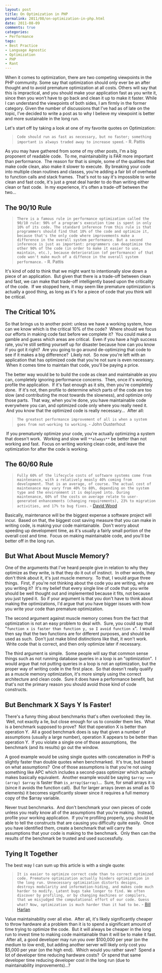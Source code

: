 ```yaml
---
layout: post
title: On Optimization in PHP
permalink: 2011/08/on-optimization-in-php.html
date: 2011-08-09
comments: true
categories:
- Performance
tags:
- Best Practice
- Language Agnostic
- Optimization
- PHP
- Rant
---
```


When it comes to optimization, there are two competing viewpoints in the PHP community.  Some say that optimization should only ever be an after thought and to avoid premature optimization at all costs.  Others will say that this is impractical, and you should make your application fast as you write it, since then you won’t have to go back and clean it up to make it faster.  While I can understand the viewpoints of both sides, I am firmly in the former category. Given the number of discussions that I’ve had as of late on the topic, I’ve decided to write a post as to why I believe my viewpoint is better and more sustainable in the long run.

<!--more-->
Let's start off by taking a look at one of my favorite quotes on Optimization:
> `Code should run as fast as necessary, but no faster; something important is always traded away to increase speed`. - R. Pattis

As you may have gathered from some of my other posts, I'm a big proponent of readable code.  To me, maintainability is FAR more important than performance.  The reason for that is simple, some of the qualities that make code clean, also make it slower to execute.  By breaking your code into multiple clean routines and classes, you're adding a fair bit of overhead to function calls and stack frames.  That's not to say it's impossible to write clean and fast code, it's just a great deal harder to do than writing either clean or fast code.  In my experience, it's often a trade-off between the two...

## The 90/10 Rule

> `There is a famous rule in performance optimization called the 90/10 rule: 90% of a program's execution time is spent in only 10% of its code. The standard inference from this rule is that programmers should find that 10% of the code and optimize it, because that's the only code where improvements make a difference in the overall system performance. But a second inference is just as important: programmers can deoptimize the other 90% of the code (in order to make it easier to use, maintain, etc.), because deterioration (of performance) of that code won't make much of a diffence in the overall system performance.` - R. Pattis

It's kind of odd to think that we might want to intentionally slow down a piece of an application.  But given that there is a trade-off between clean and fast, we can make that trade-off intelligently based upon the criticality of the code.  If we stopped here, it may seem like premature optimization is actually a good thing, as long as it's for a piece of code that you think will be critical.

## The Critical 10%



So that brings us to another point: unless we have a working system, how can we know which is the critical 10% of the code?  Where should we focus our efforts in making code fast before we complete it?  You could make a gamble and guess which areas are critical.  Even if you have a high success rate, you're still setting yourself up for disaster because how can you know if you got it right?  Are you going to go around de-optimizing that code to see if it makes a big difference?  Likely not.  So now you're left with an application that has optimized code that you're not sure is even necessary.  When it comes time to maintain that code, you'll be paying a price.


The better way would be to build the code as clean and maintainable as you can, completely ignoring performance concerns.  Then, once it's working, profile the application.  If it's fast enough as it sits, then you're completely done.  If it's not, then profile to determine which parts of the code are too slow (and contributing the most towards the slowness), and optimize only those parts.  That way, when you're done, you have maintainable code everywhere you can, and optimized code only where you really need it.  And you know that the optimized code is really necessary...  After all:

> `The greatest performance improvement of all is when a system goes from not-working to working`. - John Ousterhout

 If you prematurely optimize your code, you're actually optimizing a system that doesn't work.  Working and slow will `**always**` be better than not working and fast.  Focus on writing working clean code, and leave the optimization for after the code is working.


## The 60/60 Rule

> `Fully 60% of the lifecycle costs of software systems come from maintenance, with a relatively measly 40% coming from development. That is an average, of course. The actual cost of maintenance may vary from 40% to 80%, depending on the system type and the environment it is deployed into. During maintenance, 60% of the costs on average relate to user-generated enhancements (changing requirements), 23% to migration activities, and 17% to bug fixes.` - [David Wood](http://programmer.97things.oreilly.com/wiki/index.php/The_60/60_Rule)

Basically, maintenance will be the biggest expense a software project will incur.  Based on that, the biggest cost saving measure that you can make in writing code, is making your code maintainable.  Don't worry about speeding up development time, as it's usually a fairly small portion of the overall cost and time.  Focus on making maintainable code, and you'll be better off in the long run.

## But What About Muscle Memory?



One of the arguments that I've heard people give in relation to why they optimize as they write, is that they do it out of instinct.  In other words, they don't think about it, it's just muscle memory.  To that, I would argue three things.  First, if you're not thinking about the code you are writing, why are you writing it?  It's my belief that every single line of code that you write should be well thought out and implemented because it fits, not because you just typed it.  So if your argument is that you don't have to think about making the optimizations, I'd argue that you have bigger issues with how you write your code than premature optimization.


The second argument against muscle memory comes from the fact that optimization is not an easy problem to deal with.  Sure, you could say that "`function x is faster than function y, so I avoid function x`".  I would then say that the two functions are for different purposes, and should be used as such.  Don't just make blind distinctions like that, it won't work.  Write code that is correct, and then only optimize later if necessary.


The third argument is simple.  Some people will say that common sense things such as not running database queries in a loop is an "optimization".  I would argue that not putting queries in a loop is not an optimization, but the proper way of writing code in the first place.  So that doesn't really qualify as a muscle memory optimization, it's more simply using the correct architecture and clean code.  Sure it does have a performance benefit, but that's not the primary reason you should avoid those kind of code constructs.

## But Benchmark X Says Y Is Faster!



There's a funny thing about benchmarks that's often overlooked: they lie.  Well, not exactly a lie, but close enough for us to consider them lies.  What is a benchmark supposed to prove?  Not that operation X is better than operation Y.  All a good benchmark does is say that given a number of assumptions (usually a large number), operation X appears to be better than operation Y.  If you violate a single one of those assumptions,  the benchmark (and its results) go out the window. 


A good example would be using single quotes with concatenation in PHP is slightly faster than double quotes when benchmarked.  It's true, but based on what assumptions?  One of those assumptions is that you're not using something like APC which includes a second-pass optimizer which actually makes basically equivalent.  Another example would be saying ``$array === (array) $array`` is faster than ``is_array($array)``...  Sure, for small arrays it is (since it avoids the function call).  But for larger arrays (even as small as 10 elements) it becomes significantly slower since it requires a full memory copy of the $array variable.


Never trust benchmarks.  And don't benchmark your own pieces of code unless you really know all of the assumptions that you're making.  Instead, profile your working application.  If you're profiling properly, you should be able to tell the constructs that are causing you difficulty quite easily.  Once you have identified them, create a benchmark that will carry the assumptions that your code is making to the benchmark.  Only then can the results of the benchmark be trusted and used successfully.

## Tying It Together



The best way I can sum up this article is with a single quote:
> `It is easier to optimize correct code than to correct optimized code. Premature optimization actually hinders optimization in the long run. Unnecessary optimization distorts designs, destroys modularity and information-hiding, and makes code much harder to modify. Latent bugs take longer to find. We often discover by profiling, or by changing machines or compilers, that we misjudged the computational effort of our code. Guess what? Now, optimization is much harder than it had to be.` - [Bill Harlan](http://billharlan.com/pub/papers/A_Tirade_Against_the_Cult_of_Performance.html) 

Value maintainability over all else.  After all, it's likely significantly cheaper to throw hardware at a problem than it is to spend a significant amount of time trying to optimize the code.  But it will always be cheaper in the long run to invest time to making code maintainable than it will be to make it fast.  After all, a good developer may run you over $100,000 per year (on the medium to low end), but adding another server will likely only cost you $5,000 per year (on the high end).  Which would you rather save?  Spend a lot of developer time reducing hardware costs?  Or spend that same developer time reducing developer cost in the long run (due to maintainability improvements)...?
